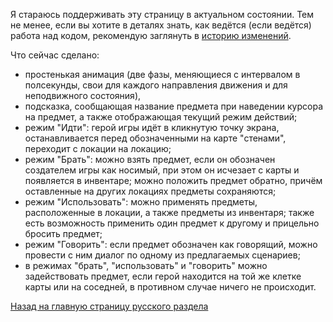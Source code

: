 Я стараюсь поддерживать эту страницу в актуальном состоянии. Тем не менее, если вы хотите в деталях знать, как ведётся (если ведётся) работа над кодом, рекомендую заглянуть в [историю изменений](http://code.google.com/p/svgadventure/source/list).

Что сейчас сделано:
  * простенькая анимация (две фазы, меняющиеся с интервалом в полсекунды, свои для каждого направления движения и для неподвижного состояния),
  * подсказка, сообщающая название предмета при наведении курсора на предмет, а также отображающая текущий режим действий;
  * режим "Идти": герой игры идёт в кликнутую точку экрана, останавливается перед обозначенными на карте "стенами", переходит с локации на локацию;
  * режим "Брать": можно взять предмет, если он обозначен создателем игры как носимый, при этом он исчезает с карты и появляется в инвентаре; можно положить предмет обратно, причём оставленные на других локациях предметы сохраняются;
  * режим "Использовать": можно применять предметы, расположенные в локации, а также предметы из инвентаря; также есть возможность применить один предмет к другому и прицельно бросить предмет;
  * режим "Говорить": если предмет обозначен как говорящий, можно провести с ним диалог по одному из предлагаемых сценариев;
  * в режимах "брать", "использовать" и "говорить" можно задействовать предмет, если герой находится на той же клетке карты или на соседней, в противном случае ничего не происходит.

[Назад на главную страницу русского раздела](Main_ru.md)